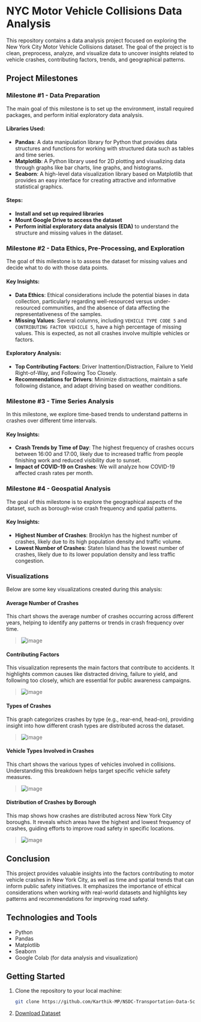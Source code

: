 # NYC Motor Vehicle Collisions Data Analysis

This repository contains a data analysis project focused on exploring the New York City Motor Vehicle Collisions dataset. The goal of the project is to clean, preprocess, analyze, and visualize data to uncover insights related to vehicle crashes, contributing factors, trends, and geographical patterns.

## Project Milestones

### Milestone #1 - Data Preparation
The main goal of this milestone is to set up the environment, install required packages, and perform initial exploratory data analysis.

#### Libraries Used:
- **Pandas**: A data manipulation library for Python that provides data structures and functions for working with structured data such as tables and time series.
- **Matplotlib**: A Python library used for 2D plotting and visualizing data through graphs like bar charts, line graphs, and histograms.
- **Seaborn**: A high-level data visualization library based on Matplotlib that provides an easy interface for creating attractive and informative statistical graphics.

#### Steps:
- **Install and set up required libraries**
- **Mount Google Drive to access the dataset**
- **Perform initial exploratory data analysis (EDA)** to understand the structure and missing values in the dataset.

### Milestone #2 - Data Ethics, Pre-Processing, and Exploration
The goal of this milestone is to assess the dataset for missing values and decide what to do with those data points.

#### Key Insights:
- **Data Ethics**: Ethical considerations include the potential biases in data collection, particularly regarding well-resourced versus under-resourced communities, and the absence of data affecting the representativeness of the samples.
- **Missing Values**: Several columns, including `VEHICLE TYPE CODE 5` and `CONTRIBUTING FACTOR VEHICLE 5`, have a high percentage of missing values. This is expected, as not all crashes involve multiple vehicles or factors.
  
#### Exploratory Analysis:
- **Top Contributing Factors**: Driver Inattention/Distraction, Failure to Yield Right-of-Way, and Following Too Closely.
- **Recommendations for Drivers**: Minimize distractions, maintain a safe following distance, and adapt driving based on weather conditions.

### Milestone #3 - Time Series Analysis
In this milestone, we explore time-based trends to understand patterns in crashes over different time intervals.

#### Key Insights:
- **Crash Trends by Time of Day**: The highest frequency of crashes occurs between 16:00 and 17:00, likely due to increased traffic from people finishing work and reduced visibility due to sunset.
- **Impact of COVID-19 on Crashes**: We will analyze how COVID-19 affected crash rates per month.

### Milestone #4 - Geospatial Analysis
The goal of this milestone is to explore the geographical aspects of the dataset, such as borough-wise crash frequency and spatial patterns.

#### Key Insights:
- **Highest Number of Crashes**: Brooklyn has the highest number of crashes, likely due to its high population density and traffic volume.
- **Lowest Number of Crashes**: Staten Island has the lowest number of crashes, likely due to its lower population density and less traffic congestion.

### Visualizations
Below are some key visualizations created during this analysis:

#### Average Number of Crashes

This chart shows the average number of crashes occurring across different years, helping to identify any patterns or trends in crash frequency over time.
> ![image](AvergeNumberOfCrashes.png)

#### Contributing Factors

This visualization represents the main factors that contribute to accidents. It highlights common causes like distracted driving, failure to yield, and following too closely, which are essential for public awareness campaigns.
> ![image](ContributingFactors.png)
#### Types of Crashes

This graph categorizes crashes by type (e.g., rear-end, head-on), providing insight into how different crash types are distributed across the dataset.
> ![image](TypesOfCrashes.png)

#### Vehicle Types Involved in Crashes

This chart shows the various types of vehicles involved in collisions. Understanding this breakdown helps target specific vehicle safety measures.
> ![image](VehicleTypes.png)

#### Distribution of Crashes by Borough

This map shows how crashes are distributed across New York City boroughs. It reveals which areas have the highest and lowest frequency of crashes, guiding efforts to improve road safety in specific locations.
> ![image](DistributionofCrashesByBorough.png)

## Conclusion
This project provides valuable insights into the factors contributing to motor vehicle crashes in New York City, as well as time and spatial trends that can inform public safety initiatives. It emphasizes the importance of ethical considerations when working with real-world datasets and highlights key patterns and recommendations for improving road safety.

## Technologies and Tools
- Python
- Pandas
- Matplotlib
- Seaborn
- Google Colab (for data analysis and visualization)

## Getting Started
1. Clone the repository to your local machine:
   ```bash
   git clone https://github.com/Karthik-MP/NSDC-Transportation-Data-Science-Project.git

2. [Download Dataset](https://data.cityofnewyork.us/Public-Safety/Motor-Vehicle-Collisions-Crashes/h9gi-nx95/about_data)
